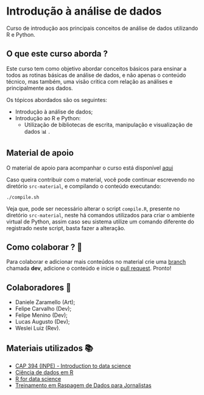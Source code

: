 # Introdução à análise de dados  

Curso de introdução aos principais conceitos de análise de dados utilizando R e Python.

## O que este curso aborda ?

Este curso tem como objetivo abordar conceitos básicos para ensinar a todos as rotinas básicas de análise de dados, e não apenas o conteúdo técnico, mas também, uma visão critica com relação as análises e principalmente aos dados.

Os tópicos abordados são os seguintes: 
- Introdução à análise de dados;
- Introdução ao R e Python:
  - Utilização de bibliotecas de escrita, manipulação e visualização de dados :bar_chart: .

## Material de apoio

O material de apoio para acompanhar o curso está disponível [aqui](https://dataat.github.io/introducao-analise-de-dados/)

Caso queira contribuir com o material, você pode continuar escrevendo no diretório `src-material`, e compilando o conteúdo executando:

```shell 
./compile.sh
``` 

Veja que, pode ser necessário alterar o script `compile.R`, presente no diretório `src-material`, neste há comandos utilizados para criar o ambiente virtual de Python, assim caso seu sistema utilize um comando diferente do registrado neste script, basta fazer a alteração.

## Como colaborar ? :no_good:

Para colaborar e adicionar mais conteúdos no material crie uma [branch](https://help.github.com/en/github/collaborating-with-issues-and-pull-requests/about-branches) chamada **dev**, adicione o conteúdo e inicie o [pull request](https://help.github.com/en/github/collaborating-with-issues-and-pull-requests/creating-a-pull-request). Pronto! 

## Colaboradores :construction_worker:

- Daniele Zaramello (Art);
- Felipe Carvalho (Dev);
- Felipe Menino (Dev);
- Lucas Augusto (Dev);
- Weslei Luiz (Rev).

## Materiais utilizados :books:

- [CAP 394 (INPE) - Introduction to data science](https://github.com/rafaeldcsantos/CAP-394)
- [Ciência de dados em R](https://cdr.ibpad.com.br/index.html)
- [R for data science](http://r4ds.had.co.nz/)
- [Treinamento em Raspagem de Dados para Jornalistas](https://github.com/fmasanori/treinamento)
